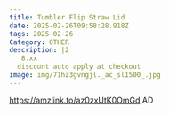 ```yaml
---
title: Tumbler Flip Straw Lid
date: 2025-02-26T09:58:28.918Z
tags: 2025-02-26
Category: OTHER
description: |2
   8.xx
  discount auto apply at checkout 
image: img/71hz3gvngjl._ac_sl1500_.jpg
---
```

 https://amzlink.to/az0zxUtK0OmGd
AD